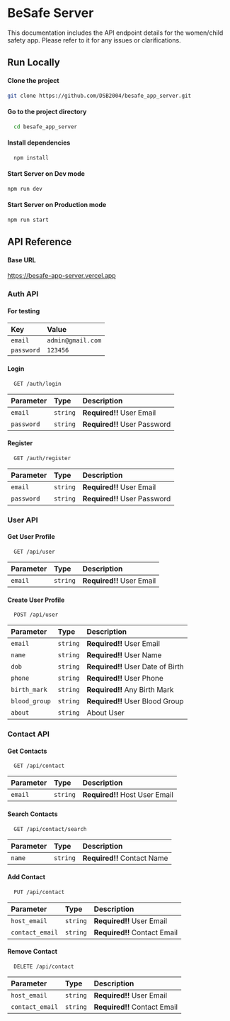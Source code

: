 # BeSafe Server
This documentation includes the API endpoint details for the women/child safety app. Please refer to it for any issues or clarifications.



## Run Locally


#### Clone the project

```bash
git clone https://github.com/DSB2004/besafe_app_server.git
```

#### Go to the project directory

```bash
  cd besafe_app_server
```

#### Install dependencies

```bash
  npm install
```

#### Start Server on Dev mode

```bash
npm run dev
```
#### Start Server on Production mode

```bash
npm run start
```

## API Reference
#### Base URL
https://besafe-app-server.vercel.app

### Auth API
#### For testing 


| Key | Value     | 
| :-------- | :------- | 
| `email` | `admin@gmail.com` | 
| `password` | `123456` |

#### Login

```http
  GET /auth/login
```

| Parameter | Type     | Description                |
| :-------- | :------- | :------------------------- |
| `email` | `string` | **Required!!** User Email|
| `password` | `string` | **Required!!** User Password|


#### Register

```http
  GET /auth/register
```

| Parameter | Type     | Description                |
| :-------- | :------- | :------------------------- |
| `email` | `string` | **Required!!** User Email|
| `password` | `string` | **Required!!** User Password|



### User API


#### Get User Profile

```http
  GET /api/user
```

| Parameter | Type     | Description                |
| :-------- | :------- | :------------------------- |
| `email` | `string` | **Required!!** User Email|


#### Create User Profile

```http
  POST /api/user
```

| Parameter | Type     | Description                |
| :-------- | :------- | :------------------------- |
| `email` | `string` | **Required!!** User Email|
| `name` | `string` | **Required!!** User Name|
| `dob` | `string` | **Required!!** User Date of Birth|
| `phone` | `string` | **Required!!** User Phone|
| `birth_mark` | `string` | **Required!!** Any Birth Mark|
| `blood_group` | `string` | **Required!!** User Blood Group|
| `about` | `string` | About User |

### Contact API

#### Get Contacts
```http
  GET /api/contact
```

| Parameter | Type     | Description                |
| :-------- | :------- | :------------------------- |
| `email` | `string` | **Required!!** Host User Email|


#### Search Contacts
```http
  GET /api/contact/search
```
| Parameter | Type     | Description                |
| :-------- | :------- | :------------------------- |
| `name` | `string` | **Required!!** Contact Name|


#### Add Contact
```http
  PUT /api/contact
```
| Parameter | Type     | Description                |
| :-------- | :------- | :------------------------- |
| `host_email` | `string` | **Required!!** User Email|
| `contact_email` | `string` | **Required!!** Contact Email|


#### Remove Contact
```http
  DELETE /api/contact
```
| Parameter | Type     | Description                |
| :-------- | :------- | :------------------------- |
| `host_email` | `string` | **Required!!** User Email|
| `contact_email` | `string` | **Required!!** Contact Email|




